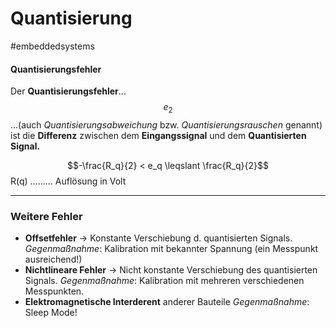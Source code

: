 # Quantisierung
#embeddedsystems

#### Quantisierungsfehler

Der **Quantisierungsfehler**... $$e_2$$ ...(auch *Quantisierungsabweichung* bzw. *Quantisierungsrauschen* genannt) ist die **Differenz** zwischen dem **Eingangssignal** und dem **Quantisierten Signal.**

$$-\frac{R_q}{2} < e_q \leqslant \frac{R_q}{2}$$
R(q) ......... Auflösung in Volt

---------------------------------------

### Weitere Fehler

* **Offsetfehler** -> Konstante Verschiebung d. quantisierten Signals.
  *Gegenmaßnahme*: Kalibration mit bekannter Spannung (ein Messpunkt ausreichend!)
* **Nichtlineare Fehler** -> Nicht konstante Verschiebung des quantisierten Signals.
  *Gegenmaßnahme*: Kalibration mit mehreren verschiedenen Messpunkten.
* **Elektromagnetische Interderent** anderer Bauteile
  *Gegenmaßnahme*: Sleep Mode!